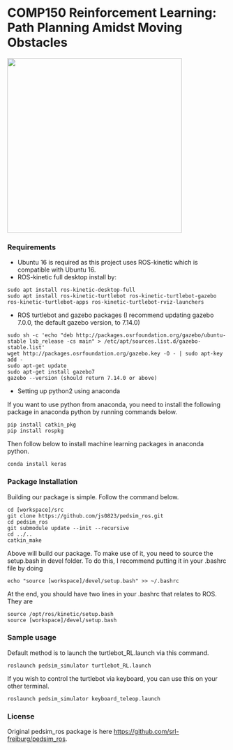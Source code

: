 # COMP150 Reinforcement Learning: Path Planning Amidst Moving Obstacles
<img src=https://github.com/js0823/pedsim_ros/blob/master/pedsim_simulator/images/screenshot1.png width=400/>

### Requirements
- Ubuntu 16 is required as this project uses ROS-kinetic which is compatible with Ubuntu 16.
- ROS-kinetic full desktop install by:
```
sudo apt install ros-kinetic-desktop-full
sudo apt install ros-kinetic-turtlebot ros-kinetic-turtlebot-gazebo ros-kinetic-turtlebot-apps ros-kinetic-turtlebot-rviz-launchers
```
- ROS turtlebot and gazebo packages (I recommend updating gazebo 7.0.0, the default gazebo version, to 7.14.0)
```
sudo sh -c 'echo "deb http://packages.osrfoundation.org/gazebo/ubuntu-stable lsb_release -cs main" > /etc/apt/sources.list.d/gazebo-stable.list'
wget http://packages.osrfoundation.org/gazebo.key -O - | sudo apt-key add -
sudo apt-get update
sudo apt-get install gazebo7
gazebo --version (should return 7.14.0 or above)
```
- Setting up python2 using anaconda

If you want to use python from anaconda, you need to install the following package in anaconda python by running commands below.
```
pip install catkin_pkg
pip install rospkg
```
Then follow below to install machine learning packages in anaconda python.
```
conda install keras
```

### Package Installation
Building our package is simple. Follow the command below.
```
cd [workspace]/src
git clone https://github.com/js0823/pedsim_ros.git  
cd pedsim_ros
git submodule update --init --recursive
cd ../..
catkin_make
```
Above will build our package. To make use of it, you need to source the setup.bash in devel folder. To do this, I recommend putting it in your .bashrc file by doing

```
echo "source [workspace]/devel/setup.bash" >> ~/.bashrc
```
At the end, you should have two lines in your .bashrc that relates to ROS. They are
```
source /opt/ros/kinetic/setup.bash
source [workspace]/devel/setup.bash
```

### Sample usage
Default method is to launch the turtlebot_RL.launch via this command.
```
roslaunch pedsim_simulator turtlebot_RL.launch
```
If you wish to control the turtlebot via keyboard, you can use this on your other terminal.
```
roslaunch pedsim_simulator keyboard_teleop.launch
```
### License
Original pedsim_ros package is here https://github.com/srl-freiburg/pedsim_ros.
